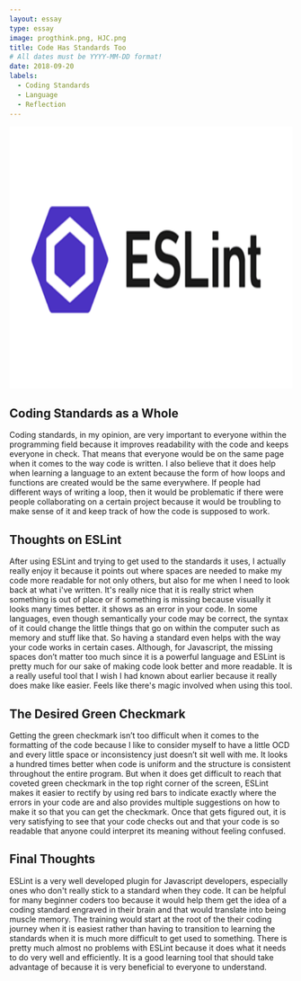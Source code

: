 ```yaml
---
layout: essay
type: essay
image: progthink.png, HJC.png
title: Code Has Standards Too
# All dates must be YYYY-MM-DD format!
date: 2018-09-20
labels:
  - Coding Standards
  - Language
  - Reflection
---
```


<img class="ui tiny right spaced image" src="../images/ESLint.jpg" height="466" width="796">
 
<h2>Coding Standards as a Whole</h2>

Coding standards, in my opinion, are very important to everyone within the programming field because it improves readability with the code and keeps everyone in check. That means that everyone would be on the same page when it comes to the way code is written. I also believe that it does help when learning a language to an extent because the form of how loops and functions are created would be the same everywhere. If people had different ways of writing a loop, then it would be problematic if there were people collaborating on a certain project because it would be troubling to make sense of it and keep track of how the code is supposed to work. 
  
<h2>Thoughts on ESLint</h2>

After using ESLint and trying to get used to the standards it uses, I actually really enjoy it because it points out where spaces are needed to make my code more readable for not only others, but also for me when I need to look back at what i've written. It's really nice that it is really strict when something is out of place or if something is missing because visually it looks many times better. it shows as an error in your code. In some languages, even though semantically your code may be correct, the syntax of it could change the little things that go on within the computer such as memory and stuff like that. So having a standard even helps with the way your code works in certain cases. Although, for Javascript, the missing spaces don’t matter too much since it is a powerful language and ESLint is pretty much for our sake of making code look better and more readable. It is a really useful tool that I wish I had known about earlier because it really does make like easier. Feels like there's magic involved when using this tool. 

<h2>The Desired Green Checkmark</h2>

Getting the green checkmark isn’t too difficult when it comes to the formatting of the code because I like to consider myself to have a little OCD and every little space or inconsistency just doesn’t sit well with me. It looks a hundred times better when code is uniform and the structure is consistent throughout the entire program. But when it does get difficult to reach that coveted green checkmark in the top right corner of the screen, ESLint makes it easier to rectify by using red bars to indicate exactly where the errors in your code are and also provides multiple suggestions on how to make it so that you can get the checkmark. Once that gets figured out, it is very satisfying to see that your code checks out and that your code is so readable that anyone could interpret its meaning without feeling confused. 

<h2>Final Thoughts</h2>

ESLint is a very well developed plugin for Javascript developers, especially ones who don't really stick to a standard when they code. It can be helpful for many beginner coders too because it would help them get the idea of a coding standard engraved in their brain and that would translate into being muscle memory. The training would start at the root of the their coding journey when it is easiest rather than having to transition to learning the standards when it is much more difficult to get used to something. There is pretty much almost no problems with ESLint because it does what it needs to do very well and efficiently. It is a good learning tool that should take advantage of because it is very beneficial to everyone to understand. 
